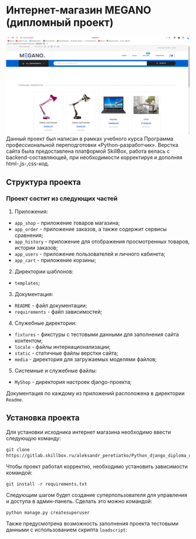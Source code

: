# Интернет-магазин MEGANO (дипломный проект)
![Иллюстрация к проекту](static/main.png)
Данный проект был написан в рамках учебного курса Программа профессиональной переподготовки «Python-разработчик». 
Верстка сайта была предоставлена платформой SkillBox, работа велась с backend-составляющей, 
при необходимости корректируя и дополняя html-,js-,css-код.

## Структура проекта
### Проект состит из следующих частей
1. Приложения:
 - `app_shop` - приложение товаров магазина;
 - `app_order` - приложение заказов, а также содержит сервисы сравнения;
 - `app_history` - приложение для отображения просмотренных товаров, истории заказов;
 - `app_users` - приложение пользователей и личного кабинета;
 - `app_cart` - приложение корзины;
2. Директории шаблонов:
 - `templates`;
3. Документация:
 - `README` - файл документации;
 - `requirements` - файл зависимостей;
4. Служебные директории:
 - `fixtures` - фикстуры с тестовыми данными для заполнения сайта контентом;
 - `locale` - файлы интернационализации;
 - `static` - статичные файлы верстки сайта;
 - `media` - директория для загружаемых моделями файлов;
5. Системные и служебные файлы:
 - `MyShop` - директория настроек django-проекта;

Документация по каждому из приложений расположена в директории `Readme`.

## Установка проекта
Для установки исходника интернет магазина необходимо ввести следующую команду:
```
git clone https://gitlab.skillbox.ru/aleksandr_peretiatko/Python_django_diploma_dpo
```
Чтобы проект работал корректно, необходимо установить зависимости командой:
```
git install -r requirements.txt
```
Следующим шагом будет создание суперпользователя для управления и доступа в админ-панель. Сделать это можно командой:
```
python manage.py createsuperuser
```
Также предусмотрена возможность заполнения проекта тестовыми данными с использованием скрипта `loadscript`:
